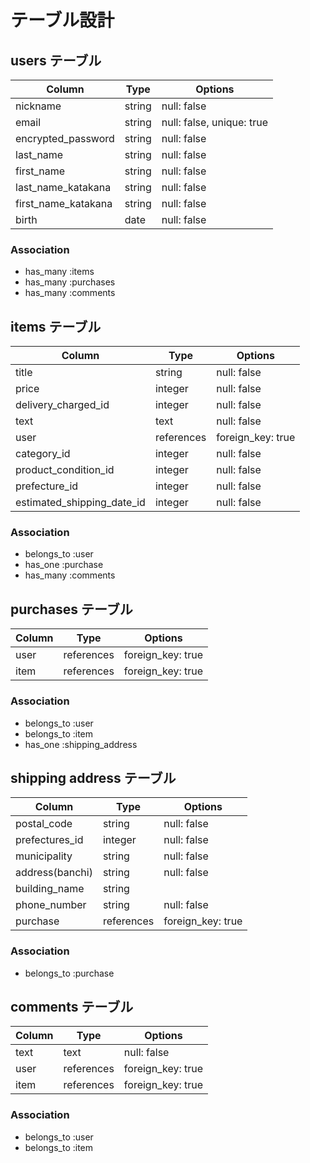 # テーブル設計

## users テーブル

| Column                | Type    | Options                  |
| --------------------- | ------- | ------------------------ |
| nickname              | string  | null: false              |
| email                 | string  | null: false, unique: true|
| encrypted_password    | string  | null: false              |
| last_name             | string  | null: false              |
| first_name            | string  | null: false              |
| last_name_katakana    | string  | null: false              |
| first_name_katakana   | string  | null: false              |
| birth                 | date    | null: false              |


### Association

- has_many :items
- has_many :purchases
- has_many :comments


## items テーブル

| Column                       | Type           | Options                        |
| ---------------------------- | -------------- | ------------------------------ |
| title                        | string         | null: false                    |
| price                        | integer        | null: false                    |
| delivery_charged_id          | integer        | null: false                    |
| text                         | text           | null: false                    |
| user                         | references     | foreign_key: true              |
| category_id                  | integer        | null: false                    |
| product_condition_id         | integer        | null: false                    |
| prefecture_id                | integer        | null: false                    |
| estimated_shipping_date_id   | integer        | null: false                    |

### Association

- belongs_to :user
- has_one :purchase
- has_many :comments

## purchases テーブル

| Column                       | Type           | Options           |
| ---------------------------- | -------------- | ----------------- |
| user                         | references     | foreign_key: true |
| item                         | references     | foreign_key: true |

### Association

- belongs_to :user
- belongs_to :item
- has_one :shipping_address


## shipping address テーブル
| Column                       | Type           | Options           |
| ---------------------------- | -------------- | ----------------- |
| postal_code                  | string         | null: false       |
| prefectures_id               | integer        | null: false       |
| municipality                 | string         | null: false       |
| address(banchi)              | string         | null: false       |
| building_name                | string         | 
| phone_number                 | string         | null: false       |
| purchase                     | references     | foreign_key: true |

### Association

- belongs_to :purchase

## comments テーブル

| Column       | Type       | Options           |
| ------------ | ---------- | ----------------- |
| text         | text       | null: false       |
| user         | references | foreign_key: true |
| item         | references | foreign_key: true | 

### Association

- belongs_to :user
- belongs_to :item

